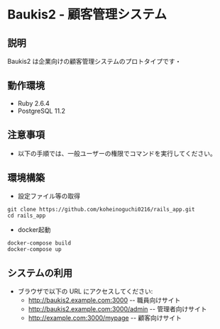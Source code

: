 # Baukis2 - 顧客管理システム

## 説明

Baukis2 は企業向けの顧客管理システムのプロトタイプです・

## 動作環境

* Ruby 2.6.4
* PostgreSQL 11.2

## 注意事項

* 以下の手順では、一般ユーザーの権限でコマンドを実行してください。

## 環境構築

* 設定ファイル等の取得

```
git clone https://github.com/koheinoguchi0216/rails_app.git
cd rails_app
```

* docker起動

```
docker-compose build
docker-compose up
```

## システムの利用

* ブラウザで以下の URL にアクセスしてください:
    * http://baukis2.example.com:3000 -- 職員向けサイト
    * http://baukis2.example.com:3000/admin -- 管理者向けサイト
    * http://example.com:3000/mypage -- 顧客向けサイト